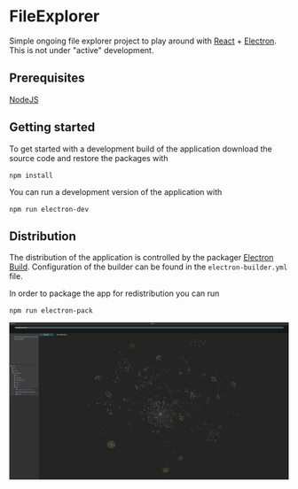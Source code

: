 # FileExplorer

Simple ongoing file explorer project to play around with [React](https://reactjs.org/) + [Electron](https://www.electronjs.org/). This is not under "active" development.

## Prerequisites

[NodeJS](https://nodejs.org/en/)

## Getting started

To get started with a development build of the application download the source code and restore the packages with 

    npm install 

You can run a development version of the application with

    npm run electron-dev

## Distribution

The distribution of the application is controlled by the packager [Electron Build](https://www.electron.build/). Configuration of the builder can be found in the `electron-builder.yml` file.

In order to package the app for redistribution you can run

    npm run electron-pack



![Img of app](./doc/screen.png)
